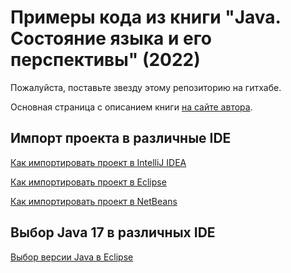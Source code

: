 Примеры кода из книги "Java. Состояние языка и его перспективы" (2022)
==============================================

Пожалуйста, поставьте звезду этому репозиторию на гитхабе.

Основная страница с описанием книги [на сайте автора](https://urvanov.ru/%d0%ba%d0%bd%d0%b8%d0%b3%d0%b8/java-%d1%81%d0%be%d1%81%d1%82%d0%be%d1%8f%d0%bd%d0%b8%d0%b5-%d1%8f%d0%b7%d1%8b%d0%ba%d0%b0-%d0%b8-%d0%b5%d0%b3%d0%be-%d0%bf%d0%b5%d1%80%d1%81%d0%bf%d0%b5%d0%ba%d1%82%d0%b8%d0%b2%d1%8b-2022/).

Импорт проекта в различные IDE
------------------------------

[Как импортировать проект в IntelliJ IDEA](https://urvanov.ru/2021/10/06/%d0%b8%d0%bc%d0%bf%d0%be%d1%80%d1%82-%d0%bf%d1%80%d0%be%d0%b5%d0%ba%d1%82%d0%b0-maven-%d0%b8%d0%b7-github-%d0%b2-idea/)

[Как импортировать проект в Eclipse](https://urvanov.ru/2021/10/07/%d0%b8%d0%bc%d0%bf%d0%be%d1%80%d1%82-%d0%bf%d1%80%d0%be%d0%b5%d0%ba%d1%82%d0%b0-maven-%d0%b8%d0%b7-github-%d0%b2-eclipse/)

[Как импортировать проект в NetBeans](https://urvanov.ru/2021/10/08/%d0%b8%d0%bc%d0%bf%d0%be%d1%80%d1%82-%d0%bf%d1%80%d0%be%d0%b5%d0%ba%d1%82%d0%b0-maven-%d0%b8%d0%b7-github-%d0%b2-netbeans/)

Выбор Java 17 в различных IDE
-----------------------------

[Выбор версии Java в Eclipse](https://urvanov.ru/2022/06/21/%d0%b2%d1%8b%d0%b1%d0%be%d1%80-%d0%b2%d0%b5%d1%80%d1%81%d0%b8%d0%b8-java-%d0%b2-eclipse/)


